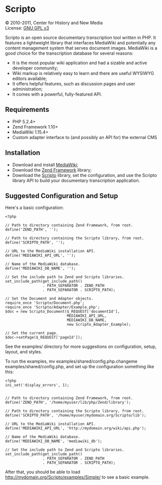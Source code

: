 Scripto
=============

&copy; 2010-2011, Center for History and New Media  
License: [GNU GPL v3](http://www.gnu.org/licenses/gpl-3.0.txt)

Scripto is an open source documentary transcription tool written in PHP. It 
features a lightweight library that interfaces MediaWiki and potentially any 
content management system that serves document images. MediaWiki is a good 
choice for the transcription database for several reasons:

* It is the most popular wiki application and had a sizable and active developer 
  community;
* Wiki markup is relatively easy to learn and there are useful WYSIWYG editors 
  available;
* It offers helpful features, such as discussion pages and user administration;
* It comes with a powerful, fully-featured API.

Requirements
-------------

* PHP 5.2.4+
* Zend Framework 1.10+
* MediaWiki 1.15.4+
* Custom adapter interface to (and possibly an API for) the external CMS

Installation
-------------

* Download and install [MediaWiki](http://www.mediawiki.org/wiki/MediaWiki);
* Download the [Zend Framework](http://framework.zend.com/) library;
* Download the [Scripto](https://github.com/chnm/Scripto) library, set the 
  configuration, and use the Scripto library API to build your documentary 
  transcription application.

Suggested Configuration and Setup
-------------

Here's a basic configuration:

    <?php
    
    // Path to directory containing Zend Framework, from root.
    define('ZEND_PATH', '');

    // Path to directory containing the Scripto library, from root.
    define('SCRIPTO_PATH', '');

    // URL to the MediaWiki installation API.
    define('MEDIAWIKI_API_URL', '');

    // Name of the MediaWiki database.
    define('MEDIAWIKI_DB_NAME', '');

    // Set the include path to Zend and Scripto libraries.
    set_include_path(get_include_path() 
                     . PATH_SEPARATOR . ZEND_PATH 
                     . PATH_SEPARATOR . SCRIPTO_PATH);
    
    // Set the Document and Adapter objects.
    require_once 'Scripto/Document.php';
    require_once 'Scripto/Adapter/Example.php';
    $doc = new Scripto_Document($_REQUEST['documentId'], 
                                MEDIAWIKI_API_URL, 
                                MEDIAWIKI_DB_NAME, 
                                new Scripto_Adapter_Example);
    
    // Set the current page.
    $doc->setPage($_REQUEST['pageId']);

See the examples/ directory for more suggestions on configuration, setup, 
layout, and styles.

To run the examples, mv examples/shared/config.php.changeme examples/shared/config.php, and set up the configuration something like this:

	<?php
	ini_set('display_errors', 1);
	
	
	// Path to directory containing Zend Framework, from root.
	define('ZEND_PATH', '/home/myuser/lib/php/Zend/library');
	
	// Path to directory containing the Scripto library, from root.
	define('SCRIPTO_PATH', '/home/myuser/mydomain.org/Scripto/lib');
	
	// URL to the MediaWiki installation API.
	define('MEDIAWIKI_API_URL', 'http://mydomain.org/wiki/api.php');
	
	// Name of the MediaWiki database.
	define('MEDIAWIKI_DB_NAME', 'mediawiki_db');
	
	// Set the include path to Zend and Scripto libraries.
	set_include_path(get_include_path() 
					 . PATH_SEPARATOR . ZEND_PATH 
					 . PATH_SEPARATOR . SCRIPTO_PATH);
					 
After that, you should be able to load http://mydomain.org/Scripto/examples/Simple/ to see a basic example.

